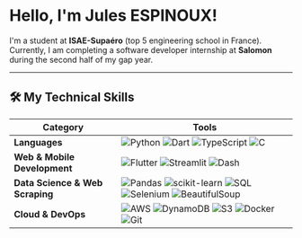 # Hello, I'm Jules ESPINOUX!  

I'm a student at **ISAE-Supaéro** (top 5 engineering school in France). 
Currently, I am completing a software developer internship at **Salomon** during the second half of my gap year.  

---

## 🛠️ My Technical Skills 

| **Category**         | **Tools**                                                                                     |
|----------------------|------------------------------------------------------------------------------------------------|
| **Languages**        | ![Python](https://img.shields.io/badge/Python-3776AB?style=flat&logo=python&logoColor=white) ![Dart](https://img.shields.io/badge/Dart-0175C2?style=flat&logo=dart&logoColor=white) ![TypeScript](https://img.shields.io/badge/TypeScript-007ACC?style=flat&logo=typescript&logoColor=white) ![C](https://img.shields.io/badge/C-A8B9CC?style=flat&logo=c&logoColor=white) |
| **Web & Mobile Development** | ![Flutter](https://img.shields.io/badge/Flutter-02569B?style=flat&logo=flutter&logoColor=white) ![Streamlit](https://img.shields.io/badge/Streamlit-FF4B4B?style=flat&logo=streamlit&logoColor=white) ![Dash](https://img.shields.io/badge/Dash-008DE4?style=flat&logo=plotly&logoColor=white) |
| **Data Science & Web Scraping**  | ![Pandas](https://img.shields.io/badge/Pandas-150458?style=flat&logo=pandas&logoColor=white) ![scikit-learn](https://img.shields.io/badge/scikit--learn-F7931E?style=flat&logo=scikit-learn&logoColor=white) ![SQL](https://img.shields.io/badge/SQL-4479A1?style=flat&logo=postgresql&logoColor=white) ![Selenium](https://img.shields.io/badge/Selenium-43B02A?style=flat&logo=selenium&logoColor=white) ![BeautifulSoup](https://img.shields.io/badge/BeautifulSoup-181717?style=flat&logo=python&logoColor=white) |
| **Cloud & DevOps** | ![AWS](https://img.shields.io/badge/AWS-232F3E?style=flat&logo=amazon-aws&logoColor=white) ![DynamoDB](https://img.shields.io/badge/DynamoDB-4053D6?style=flat&logo=amazon-dynamodb&logoColor=white) ![S3](https://img.shields.io/badge/S3-569A31?style=flat&logo=amazon-s3&logoColor=white) ![Docker](https://img.shields.io/badge/Docker-2496ED?style=flat&logo=docker&logoColor=white) ![Git](https://img.shields.io/badge/Git-F05033?style=flat&logo=git&logoColor=white) |
